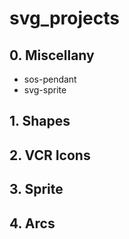 # svg_projects

## 0. Miscellany

- sos-pendant
- svg-sprite

## 1. Shapes

## 2. VCR Icons

## 3. Sprite

## 4. Arcs

